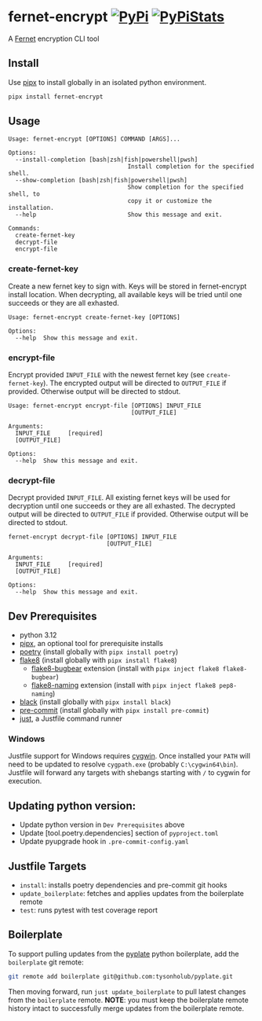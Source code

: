 # fernet-encrypt [![PyPi](https://img.shields.io/badge/python-3.10%20%7C%203.11%20%7C%203.12%20%7C%203.13-%2344CC11)](https://pypi.org/project/fernet-encrypt/) [![PyPiStats](https://img.shields.io/pypi/dm/fernet-encrypt.svg)](https://pypistats.org/packages/fernet-encrypt)

A [Fernet](https://cryptography.io/en/latest/fernet/) encryption CLI tool

## Install

Use [pipx](https://pypa.github.io/pipx/) to install globally in an isolated python environment.

```bash
pipx install fernet-encrypt
```

## Usage

```
Usage: fernet-encrypt [OPTIONS] COMMAND [ARGS]...

Options:
  --install-completion [bash|zsh|fish|powershell|pwsh]
                                  Install completion for the specified shell.
  --show-completion [bash|zsh|fish|powershell|pwsh]
                                  Show completion for the specified shell, to
                                  copy it or customize the installation.
  --help                          Show this message and exit.

Commands:
  create-fernet-key
  decrypt-file
  encrypt-file
```

### create-fernet-key

Create a new fernet key to sign with. Keys will be stored in fernet-encrypt install location. When decrypting, all available keys will be tried until one succeeds or they are all exhasted.

```
Usage: fernet-encrypt create-fernet-key [OPTIONS]

Options:
  --help  Show this message and exit.
```

### encrypt-file

Encrypt provided `INPUT_FILE` with the newest fernet key (see `create-fernet-key`). The encrypted output will be directed to `OUTPUT_FILE` if provided. Otherwise output will be directed to stdout.

```
Usage: fernet-encrypt encrypt-file [OPTIONS] INPUT_FILE
                                   [OUTPUT_FILE]

Arguments:
  INPUT_FILE     [required]
  [OUTPUT_FILE]

Options:
  --help  Show this message and exit.
```

### decrypt-file

Decrypt provided `INPUT_FILE`. All existing fernet keys will be used for decryption until one succeeds or they are all exhasted. The decrypted output will be directed to `OUTPUT_FILE` if provided. Otherwise output will be directed to stdout.

```
fernet-encrypt decrypt-file [OPTIONS] INPUT_FILE
                            [OUTPUT_FILE]

Arguments:
  INPUT_FILE     [required]
  [OUTPUT_FILE]

Options:
  --help  Show this message and exit.
```

## Dev Prerequisites

-   python 3.12
-   [pipx](https://pypa.github.io/pipx/), an optional tool for prerequisite installs
-   [poetry](https://github.com/python-poetry/poetry) (install globally with `pipx install poetry`)
-   [flake8](https://github.com/PyCQA/flake8) (install globally with `pipx install flake8`)
    -   [flake8-bugbear](https://github.com/PyCQA/flake8-bugbear) extension (install with `pipx inject flake8 flake8-bugbear`)
    -   [flake8-naming](https://github.com/PyCQA/pep8-naming) extension (install with `pipx inject flake8 pep8-naming`)
-   [black](https://github.com/psf/black) (install globally with `pipx install black`)
-   [pre-commit](https://github.com/pre-commit/pre-commit) (install globally with `pipx install pre-commit`)
-   [just](https://github.com/casey/just), a Justfile command runner

### Windows

Justfile support for Windows requires [cygwin](https://www.cygwin.com/). Once installed your `PATH` will need to be updated to resolve `cygpath.exe` (probably `C:\cygwin64\bin`). Justfile will forward any targets with shebangs starting with `/` to cygwin for execution.

## Updating python version:

-   Update python version in `Dev Prerequisites` above
-   Update \[tool.poetry.dependencies\] section of `pyproject.toml`
-   Update pyupgrade hook in `.pre-commit-config.yaml`

## Justfile Targets

-   `install`: installs poetry dependencies and pre-commit git hooks
-   `update_boilerplate`: fetches and applies updates from the boilerplate remote
-   `test`: runs pytest with test coverage report

## Boilerplate

To support pulling updates from the [pyplate](git@github.com:tysonholub/pyplate.git) python boilerplate, add the `boilerplate` git remote:

```bash
git remote add boilerplate git@github.com:tysonholub/pyplate.git
```

Then moving forward, run `just update_boilerplate` to pull latest changes from the `boilerplate` remote. **NOTE**: you must keep the boilerplate remote history intact to successfully merge updates from the boilerplate remote.
